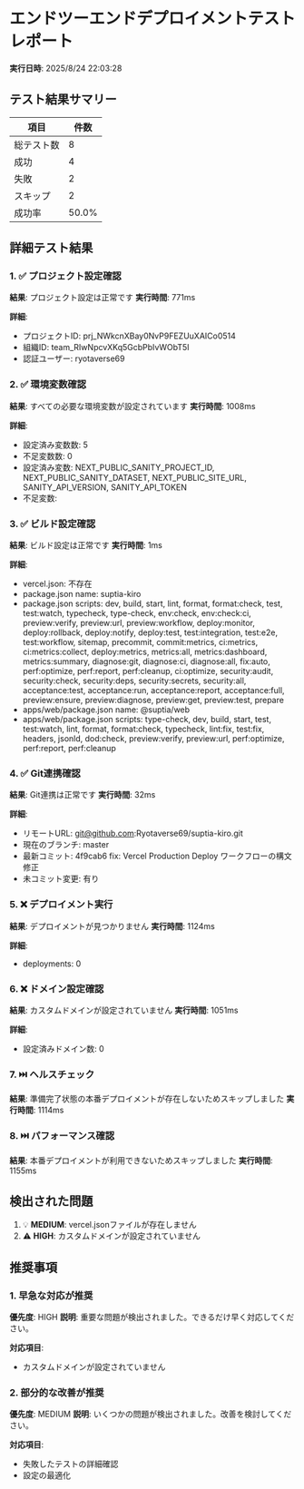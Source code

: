 # エンドツーエンドデプロイメントテストレポート

**実行日時**: 2025/8/24 22:03:28

## テスト結果サマリー

| 項目 | 件数 |
|------|------|
| 総テスト数 | 8 |
| 成功 | 4 |
| 失敗 | 2 |
| スキップ | 2 |
| 成功率 | 50.0% |

## 詳細テスト結果

### 1. ✅ プロジェクト設定確認

**結果**: プロジェクト設定は正常です
**実行時間**: 771ms

**詳細**:
- プロジェクトID: prj_NWkcnXBay0NvP9FEZUuXAICo0514
- 組織ID: team_RIwNpcvXKq5GcbPbIvWObT5I
- 認証ユーザー: ryotaverse69

### 2. ✅ 環境変数確認

**結果**: すべての必要な環境変数が設定されています
**実行時間**: 1008ms

**詳細**:
- 設定済み変数数: 5
- 不足変数数: 0
- 設定済み変数: NEXT_PUBLIC_SANITY_PROJECT_ID, NEXT_PUBLIC_SANITY_DATASET, NEXT_PUBLIC_SITE_URL, SANITY_API_VERSION, SANITY_API_TOKEN
- 不足変数: 

### 3. ✅ ビルド設定確認

**結果**: ビルド設定は正常です
**実行時間**: 1ms

**詳細**:
- vercel.json: 不存在
- package.json name: suptia-kiro
- package.json scripts: dev, build, start, lint, format, format:check, test, test:watch, typecheck, type-check, env:check, env:check:ci, preview:verify, preview:url, preview:workflow, deploy:monitor, deploy:rollback, deploy:notify, deploy:test, test:integration, test:e2e, test:workflow, sitemap, precommit, commit:metrics, ci:metrics, ci:metrics:collect, deploy:metrics, metrics:all, metrics:dashboard, metrics:summary, diagnose:git, diagnose:ci, diagnose:all, fix:auto, perf:optimize, perf:report, perf:cleanup, ci:optimize, security:audit, security:check, security:deps, security:secrets, security:all, acceptance:test, acceptance:run, acceptance:report, acceptance:full, preview:ensure, preview:diagnose, preview:get, preview:test, prepare
- apps/web/package.json name: @suptia/web
- apps/web/package.json scripts: type-check, dev, build, start, test, test:watch, lint, format, format:check, typecheck, lint:fix, test:fix, headers, jsonld, dod:check, preview:verify, preview:url, perf:optimize, perf:report, perf:cleanup

### 4. ✅ Git連携確認

**結果**: Git連携は正常です
**実行時間**: 32ms

**詳細**:
- リモートURL: git@github.com:Ryotaverse69/suptia-kiro.git
- 現在のブランチ: master
- 最新コミット: 4f9cab6 fix: Vercel Production Deploy ワークフローの構文修正
- 未コミット変更: 有り

### 5. ❌ デプロイメント実行

**結果**: デプロイメントが見つかりません
**実行時間**: 1124ms

**詳細**:
- deployments: 0

### 6. ❌ ドメイン設定確認

**結果**: カスタムドメインが設定されていません
**実行時間**: 1051ms

**詳細**:
- 設定済みドメイン数: 0

### 7. ⏭️ ヘルスチェック

**結果**: 準備完了状態の本番デプロイメントが存在しないためスキップしました
**実行時間**: 1114ms

### 8. ⏭️ パフォーマンス確認

**結果**: 本番デプロイメントが利用できないためスキップしました
**実行時間**: 1155ms

## 検出された問題

1. 💡 **MEDIUM**: vercel.jsonファイルが存在しません
2. ⚠️ **HIGH**: カスタムドメインが設定されていません

## 推奨事項

### 1. 早急な対応が推奨

**優先度**: HIGH
**説明**: 重要な問題が検出されました。できるだけ早く対応してください。

**対応項目**:
- カスタムドメインが設定されていません

### 2. 部分的な改善が推奨

**優先度**: MEDIUM
**説明**: いくつかの問題が検出されました。改善を検討してください。

**対応項目**:
- 失敗したテストの詳細確認
- 設定の最適化
